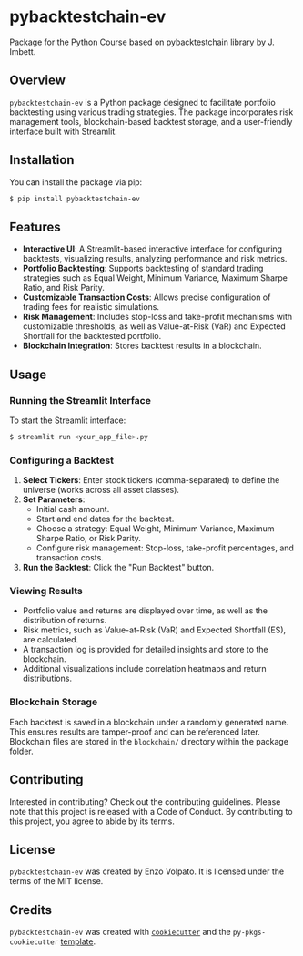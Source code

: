 # pybacktestchain-ev

Package for the Python Course based on pybacktestchain library by J. Imbett.

## Overview

`pybacktestchain-ev` is a Python package designed to facilitate portfolio backtesting using various trading strategies. The package incorporates risk management tools, blockchain-based backtest storage, and a user-friendly interface built with Streamlit.

## Installation

You can install the package via pip:

```bash
$ pip install pybacktestchain-ev
```

## Features

- **Interactive UI**: A Streamlit-based interactive interface for configuring backtests, visualizing results, analyzing performance and risk metrics.
- **Portfolio Backtesting**: Supports backtesting of standard trading strategies such as Equal Weight, Minimum Variance, Maximum Sharpe Ratio, and Risk Parity.
- **Customizable Transaction Costs**: Allows precise configuration of trading fees for realistic simulations.
- **Risk Management**: Includes stop-loss and take-profit mechanisms with customizable thresholds, as well as Value-at-Risk (VaR) and Expected Shortfall for the backtested portfolio.
- **Blockchain Integration**: Stores backtest results in a blockchain.

## Usage

### Running the Streamlit Interface

To start the Streamlit interface:

```bash
$ streamlit run <your_app_file>.py
```

### Configuring a Backtest

1. **Select Tickers**: Enter stock tickers (comma-separated) to define the universe (works across all asset classes).
2. **Set Parameters**:
   - Initial cash amount.
   - Start and end dates for the backtest.
   - Choose a strategy: Equal Weight, Minimum Variance, Maximum Sharpe Ratio, or Risk Parity.
   - Configure risk management: Stop-loss, take-profit percentages, and transaction costs.
3. **Run the Backtest**: Click the "Run Backtest" button.

### Viewing Results

- Portfolio value and returns are displayed over time, as well as the distribution of returns.
- Risk metrics, such as Value-at-Risk (VaR) and Expected Shortfall (ES), are calculated.
- A transaction log is provided for detailed insights and store to the blockchain.
- Additional visualizations include correlation heatmaps and return distributions.

### Blockchain Storage

Each backtest is saved in a blockchain under a randomly generated name. This ensures results are tamper-proof and can be referenced later. Blockchain files are stored in the `blockchain/` directory within the package folder.

## Contributing

Interested in contributing? Check out the contributing guidelines. Please note that this project is released with a Code of Conduct. By contributing to this project, you agree to abide by its terms.

## License

`pybacktestchain-ev` was created by Enzo Volpato. It is licensed under the terms of the MIT license.

## Credits

`pybacktestchain-ev` was created with [`cookiecutter`](https://cookiecutter.readthedocs.io/en/latest/) and the `py-pkgs-cookiecutter` [template](https://github.com/py-pkgs/py-pkgs-cookiecutter).
